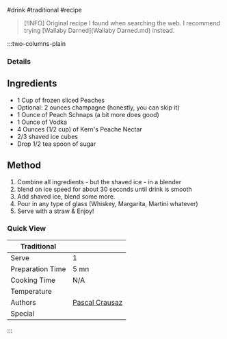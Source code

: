 #drink #traditional #recipe

> [!INFO]
> Original recipe I found when searching the web. I recommend trying [Wallaby Darned](Wallaby Darned.md) instead.

:::two-columns-plain

### Details
## Ingredients

- 1 Cup of frozen sliced Peaches
- Optional: 2 ounces champagne (honestly, you can skip it)
- 1 Ounce of Peach Schnaps (a bit more does good)
- 1 Ounce of Vodka
- 4 Ounces (1/2 cup) of Kern's Peache Nectar
- 2/3 shaved ice cubes
- Drop 1/2 tea spoon of sugar


## Method

1. Combine all ingredients - but the shaved ice - in a blender
2. blend on ice speed for about 30 seconds until drink is smooth
3. Add shaved ice, blend some more.
4. Pour in any type of glass (Whiskey, Margarita, Martini whatever)
5. Serve with a straw & Enjoy!


### Quick View
| Traditional      |                                                |
| ---------------- | ---------------------------------------------- |
| Serve            | 1                                              |
| Preparation Time | 5 mn                                           |
| Cooking Time     | N/A                                            |
| Temperature      |                                                |
| Authors          | [Pascal Crausaz](mailto:pascal@askpascal.com)  |
| Special          |                                                |

:::

